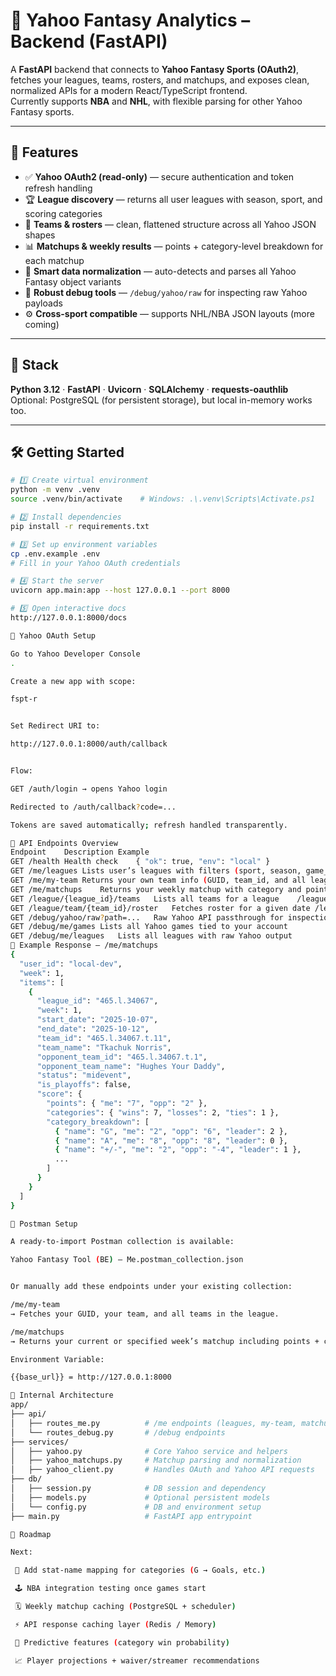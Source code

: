 # 🏀 Yahoo Fantasy Analytics – Backend (FastAPI)

A **FastAPI** backend that connects to **Yahoo Fantasy Sports (OAuth2)**, fetches your leagues, teams, rosters, and matchups, and exposes clean, normalized APIs for a modern React/TypeScript frontend.  
Currently supports **NBA** and **NHL**, with flexible parsing for other Yahoo Fantasy sports.

---

## 🚀 Features

- ✅ **Yahoo OAuth2 (read-only)** — secure authentication and token refresh handling  
- 🏆 **League discovery** — returns all user leagues with season, sport, and scoring categories  
- 👥 **Teams & rosters** — clean, flattened structure across all Yahoo JSON shapes  
- 📊 **Matchups & weekly results** — points + category-level breakdown for each matchup  
- 🧠 **Smart data normalization** — auto-detects and parses all Yahoo Fantasy object variants  
- 🧰 **Robust debug tools** — `/debug/yahoo/raw` for inspecting raw Yahoo payloads  
- ⚙️ **Cross-sport compatible** — supports NHL/NBA JSON layouts (more coming)

---

## 🧩 Stack

**Python 3.12** · **FastAPI** · **Uvicorn** · **SQLAlchemy** · **requests-oauthlib**  
Optional: PostgreSQL (for persistent storage), but local in-memory works too.

---

## 🛠 Getting Started

```bash
# 1️⃣ Create virtual environment
python -m venv .venv
source .venv/bin/activate    # Windows: .\.venv\Scripts\Activate.ps1

# 2️⃣ Install dependencies
pip install -r requirements.txt

# 3️⃣ Set up environment variables
cp .env.example .env
# Fill in your Yahoo OAuth credentials

# 4️⃣ Start the server
uvicorn app.main:app --host 127.0.0.1 --port 8000

# 5️⃣ Open interactive docs
http://127.0.0.1:8000/docs

🔐 Yahoo OAuth Setup

Go to Yahoo Developer Console
.

Create a new app with scope:

fspt-r


Set Redirect URI to:

http://127.0.0.1:8000/auth/callback


Flow:

GET /auth/login → opens Yahoo login

Redirected to /auth/callback?code=...

Tokens are saved automatically; refresh handled transparently.

🧠 API Endpoints Overview
Endpoint	Description	Example
GET /health	Health check	{ "ok": true, "env": "local" }
GET /me/leagues	Lists user’s leagues with filters (sport, season, game_key)	/me/leagues?sport=nhl&season=2025
GET /me/my-team	Returns your own team info (GUID, team_id, and all league teams)	/me/my-team?league_id=465.l.34067
GET /me/matchups	Returns your weekly matchup with category and point breakdown	/me/matchups?league_id=465.l.34067&week=1&include_points=true&include_categories=true
GET /league/{league_id}/teams	Lists all teams for a league	/league/465.l.34067/teams
GET /league/team/{team_id}/roster	Fetches roster for a given date	/league/team/465.l.34067.t.11/roster?date=2025-10-10
GET /debug/yahoo/raw?path=...	Raw Yahoo API passthrough for inspection	/debug/yahoo/raw?path=/league/465.l.34067/scoreboard;week=1
GET /debug/me/games	Lists all Yahoo games tied to your account	
GET /debug/me/leagues	Lists all leagues with raw Yahoo output	
🧾 Example Response – /me/matchups
{
  "user_id": "local-dev",
  "week": 1,
  "items": [
    {
      "league_id": "465.l.34067",
      "week": 1,
      "start_date": "2025-10-07",
      "end_date": "2025-10-12",
      "team_id": "465.l.34067.t.11",
      "team_name": "Tkachuk Norris",
      "opponent_team_id": "465.l.34067.t.1",
      "opponent_team_name": "Hughes Your Daddy",
      "status": "midevent",
      "is_playoffs": false,
      "score": {
        "points": { "me": "7", "opp": "2" },
        "categories": { "wins": 7, "losses": 2, "ties": 1 },
        "category_breakdown": [
          { "name": "G", "me": "2", "opp": "6", "leader": 2 },
          { "name": "A", "me": "8", "opp": "8", "leader": 0 },
          { "name": "+/-", "me": "2", "opp": "-4", "leader": 1 },
          ...
        ]
      }
    }
  ]
}

🧪 Postman Setup

A ready-to-import Postman collection is available:

Yahoo Fantasy Tool (BE) – Me.postman_collection.json


Or manually add these endpoints under your existing collection:

/me/my-team
→ Fetches your GUID, your team, and all teams in the league.

/me/matchups
→ Returns your current or specified week’s matchup including points + categories.

Environment Variable:

{{base_url}} = http://127.0.0.1:8000

🧩 Internal Architecture
app/
├── api/
│   ├── routes_me.py          # /me endpoints (leagues, my-team, matchups)
│   └── routes_debug.py       # /debug endpoints
├── services/
│   ├── yahoo.py              # Core Yahoo service and helpers
│   ├── yahoo_matchups.py     # Matchup parsing and normalization
│   ├── yahoo_client.py       # Handles OAuth and Yahoo API requests
├── db/
│   ├── session.py            # DB session and dependency
│   ├── models.py             # Optional persistent models
│   └── config.py             # DB and environment setup
├── main.py                   # FastAPI app entrypoint

🧭 Roadmap

Next:

 🧮 Add stat-name mapping for categories (G → Goals, etc.)

 🕹 NBA integration testing once games start

 🗓 Weekly matchup caching (PostgreSQL + scheduler)

 ⚡ API response caching layer (Redis / Memory)

 🎯 Predictive features (category win probability)

 📈 Player projections + waiver/streamer recommendations
